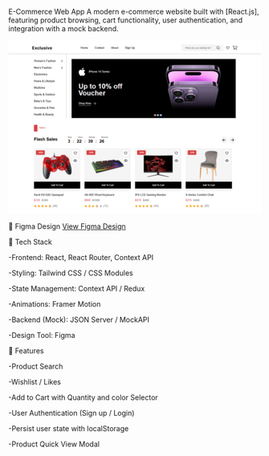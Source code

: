  E-Commerce Web App
A modern e-commerce website built with [React.js], featuring product browsing, cart functionality, user authentication, and integration with a mock backend.

![Preview](public/assets/images/icons/preview.svg)

🎨 Figma Design
[View Figma Design](https://www.figma.com/design/MAxEHkpsOZsPXdOvCYRWuW/Full-E-Commerce-Website-UI-UX-Design--Community-?node-id=1-3&p=f&t=npFunQzFGfJiYe2y-0)


🧰 Tech Stack

-Frontend: React, React Router, Context API

-Styling: Tailwind CSS / CSS Modules

-State Management: Context API / Redux

-Animations: Framer Motion

-Backend (Mock): JSON Server / MockAPI

-Design Tool: Figma




🚀 Features

-Product Search

-Wishlist / Likes

-Add to Cart with Quantity and color Selector

-User Authentication (Sign up / Login)

-Persist user state with localStorage

-Product Quick View Modal


